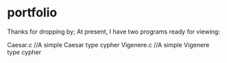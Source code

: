 # portfolio

Thanks for dropping by;
At present, I have two programs ready for viewing:

Caesar.c     //A simple Caesar type cypher
Vigenere.c   //A simple Vigenere type cypher
